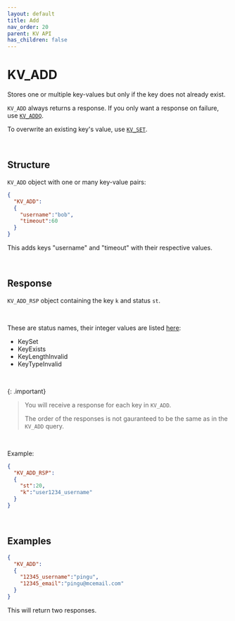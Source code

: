 ```yaml
---
layout: default
title: Add
nav_order: 20
parent: KV API
has_children: false
---
```


# KV_ADD
Stores one or multiple key-values but only if the key does not already exist.

`KV_ADD` always returns a response. If you only want a response on failure, use [`KV_ADDQ`](../kvaddq/kvaddq.md).

To overwrite an existing key's value, use [`KV_SET`](../kvset/kvset.md).


<br/>

## Structure

`KV_ADD` object with one or many key-value pairs:

```json
{
  "KV_ADD":
  {
    "username":"bob",
    "timeout":60
  }
}
```

This adds keys "username" and "timeout" with their respective values.

<br/>


## Response
`KV_ADD_RSP` object containing the key `k` and status `st`.

<br/>

These are status names, their integer values are listed [here](../kvstatuslist.md):

- KeySet
- KeyExists
- KeyLengthInvalid
- KeyTypeInvalid


<br/>

{: .important}
> You will receive a response for each key in `KV_ADD`.
>
> The order of the responses is not gauranteed to be the same as in the `KV_ADD` query.


<br/>

Example:

```json
{
  "KV_ADD_RSP":
  {
    "st":20,
    "k":"user1234_username"
  }
}
```

<br/>

## Examples

```json
{
  "KV_ADD":
  {
    "12345_username":"pingu",
    "12345_email":"pingu@mcemail.com"
  }
}
```

This will return two responses.

